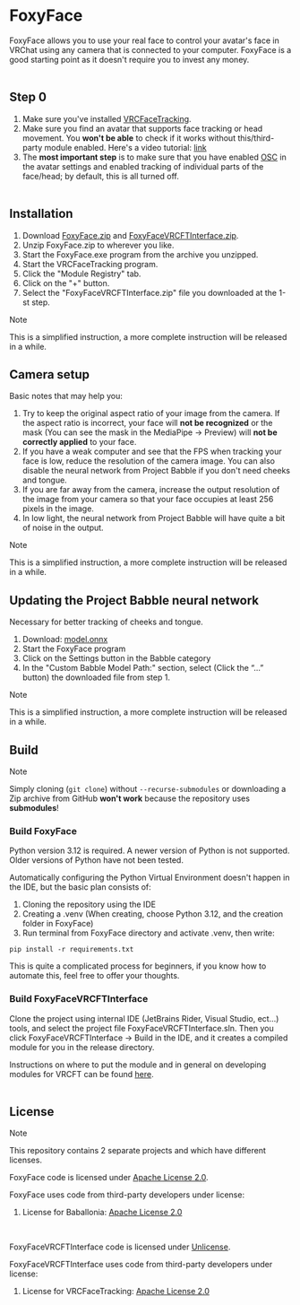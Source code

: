 # FoxyFace

FoxyFace allows you to use your real face to control your avatar's face in VRChat using any camera that is connected to your computer. FoxyFace is a good starting point as it doesn't require you to invest any money.
<br/><br/>

## Step 0

1. Make sure you've installed [VRCFaceTracking](https://docs.vrcft.io).
2. Make sure you find an avatar that supports face tracking or head movement. You **won't be able** to check if it works without this/third-party module enabled. Here's a video tutorial: [link](https://youtu.be/aitYy5H9YTM)
3. The **most important step** is to make sure that you have enabled [OSC](https://docs.vrcft.io/docs/intro/getting-started#3%EF%B8%8F-enable-osc-in-vrchat) in the avatar settings and enabled tracking of individual parts of the face/head; by default, this is all turned off.
<br/><br/>

## Installation

1. Download [FoxyFace.zip](https://github.com/Jeka8833/FoxyFace/releases/latest/download/FoxyFace.zip) and [FoxyFaceVRCFTInterface.zip](https://github.com/Jeka8833/FoxyFace/releases/latest/download/FoxyFaceVRCFTInterface.zip).
2. Unzip FoxyFace.zip to wherever you like.
3. Start the FoxyFace.exe program from the archive you unzipped.
4. Start the VRCFaceTracking program.
5. Click the "Module Registry" tab.
6. Click on the "+" button.
7. Select the "FoxyFaceVRCFTInterface.zip" file you downloaded at the 1-st step.

> [!NOTE]
> This is a simplified instruction, a more complete instruction will be released in a while.

## Camera setup

Basic notes that may help you:
1. Try to keep the original aspect ratio of your image from the camera. If the aspect ratio is incorrect, your face will **not be recognized** or the mask (You can see the mask in the MediaPipe -> Preview) will **not be correctly applied** to your face.
2. If you have a weak computer and see that the FPS when tracking your face is low, reduce the resolution of the camera image. You can also disable the neural network from Project Babble if you don't need cheeks and tongue.
3. If you are far away from the camera, increase the output resolution of the image from your camera so that your face occupies at least 256 pixels in the image.
4. In low light, the neural network from Project Babble will have quite a bit of noise in the output.

> [!NOTE]
> This is a simplified instruction, a more complete instruction will be released in a while.

## Updating the Project Babble neural network

Necessary for better tracking of cheeks and tongue.

1. Download: [model.onnx]( https://raw.githubusercontent.com/Project-Babble/ProjectBabble/50d03cec35ac43b6fad7507c2dbbfc0e5012b70d/BabbleApp/Models/EFFB0E11BS128V7.5/onnx/model.onnx)
2. Start the FoxyFace program
3. Click on the Settings button in the Babble category
4. In the "Custom Babble Model Path:" section, select (Click the “...” button) the downloaded file from step 1.

> [!NOTE]
> This is a simplified instruction, a more complete instruction will be released in a while.

## Build

> [!NOTE]
> Simply cloning (`git clone`) without `--recurse-submodules` or downloading a Zip archive from GitHub **won't work** because the repository uses **submodules**!

### Build FoxyFace

Python version 3.12 is required. A newer version of Python is not supported. Older versions of Python have not been tested.

Automatically configuring the Python Virtual Environment doesn't happen in the IDE, but the basic plan consists of:
1. Cloning the repository using the IDE
2. Creating a .venv (When creating, choose Python 3.12, and the creation folder in FoxyFace)
3. Run terminal from FoxyFace directory and activate .venv, then write:
```
pip install -r requirements.txt
```

This is quite a complicated process for beginners, if you know how to automate this, feel free to offer your thoughts.
<br/>

### Build FoxyFaceVRCFTInterface

Clone the project using internal IDE (JetBrains Rider, Visual Studio, ect...) tools, and select the project file FoxyFaceVRCFTInterface.sln. Then you click FoxyFaceVRCFTInterface -> Build in the IDE, and it creates a compiled module for you in the release directory.

Instructions on where to put the module and in general on developing modules for VRCFT can be found [here](https://docs.vrcft.io/docs/vrcft-software/vrcft-sdk/tracking-module).
<br/><br/>

## License

> [!NOTE]
> This repository contains 2 separate projects and which have different licenses.

FoxyFace code is licensed under [Apache License 2.0](https://github.com/Jeka8833/FoxyFace/blob/main/FoxyFace/LICENSE).

FoxyFace uses code from third-party developers under license:
1. License for Baballonia: [Apache License 2.0](https://github.com/Jeka8833/Baballonia-Copy/blob/main/LICENSE)
<br/>

FoxyFaceVRCFTInterface code is licensed under [Unlicense](https://github.com/Jeka8833/FoxyFace/blob/main/FoxyFaceVRCFTInterface/UNLICENSE).

FoxyFaceVRCFTInterface uses code from third-party developers under license:
1. License for VRCFaceTracking: [Apache License 2.0](https://github.com/benaclejames/VRCFaceTracking/blob/master/LICENSE)
